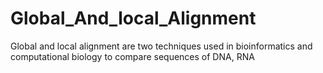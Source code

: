 # Global_And_local_Alignment
Global and local alignment are two techniques used in bioinformatics and computational biology to compare sequences of DNA, RNA
